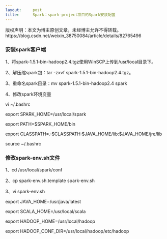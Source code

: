 ```yaml
---
layout:     post
title:      Spark：spark-project项目的Spark安装配置
---
```

<div id="article_content" class="article_content clearfix csdn-tracking-statistics" data-pid="blog" data-mod="popu_307" data-dsm="post">
								<div class="article-copyright">
					版权声明：本文为博主原创文章，未经博主允许不得转载。					https://blog.csdn.net/weixin_38750084/article/details/82765496				</div>
								            <link rel="stylesheet" href="https://csdnimg.cn/release/phoenix/template/css/ck_htmledit_views-f76675cdea.css">
						<div class="htmledit_views" id="content_views">
                <h3>安装spark客户端</h3>

<p>1、将spark-1.5.1-bin-hadoop2.4.tgz使用WinSCP上传到/usr/local目录下。</p>

<p>2、解压缩spark包：tar -zxvf spark-1.5.1-bin-hadoop2.4.tgz。</p>

<p>3、重命名spark目录：mv spark-1.5.1-bin-hadoop2.4 spark</p>

<p>4、修改spark环境变量</p>

<p>vi ~/.bashrc</p>

<p>export SPARK_HOME=/usr/local/spark</p>

<p>export PATH=$SPARK_HOME/bin</p>

<p>export CLASSPATH=.:$CLASSPATH:$JAVA_HOME/lib:$JAVA_HOME/jre/lib</p>

<p>source ~/.bashrc</p>

<h3>修改spark-env.sh文件</h3>

<p>1、cd /usr/local/spark/conf</p>

<p>2、cp spark-env.sh.template spark-env.sh</p>

<p>3、vi spark-env.sh</p>

<p>export JAVA_HOME=/usr/java/latest</p>

<p>export SCALA_HOME=/usr/local/scala</p>

<p>export HADOOP_HOME=/usr/local/hadoop</p>

<p>export HADOOP_CONF_DIR=/usr/local/hadoop/etc/hadoop</p>            </div>
                </div>
